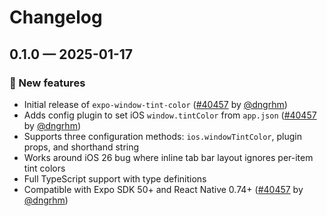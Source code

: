 # Changelog

## 0.1.0 — 2025-01-17

### 🎉 New features

- Initial release of `expo-window-tint-color` ([#40457](https://github.com/expo/expo/pull/40457) by [@dngrhm](https://github.com/dngrhm))
- Adds config plugin to set iOS `window.tintColor` from `app.json` ([#40457](https://github.com/expo/expo/pull/40457) by [@dngrhm](https://github.com/dngrhm))
- Supports three configuration methods: `ios.windowTintColor`, plugin props, and shorthand string
- Works around iOS 26 bug where inline tab bar layout ignores per-item tint colors
- Full TypeScript support with type definitions
- Compatible with Expo SDK 50+ and React Native 0.74+ ([#40457](https://github.com/expo/expo/pull/40457) by [@dngrhm](https://github.com/dngrhm))
